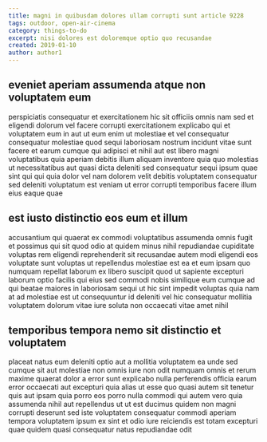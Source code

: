 ```yaml
---
title: magni in quibusdam dolores ullam corrupti sunt article 9228
tags: outdoor, open-air-cinema
category: things-to-do
excerpt: nisi dolores est doloremque optio quo recusandae
created: 2019-01-10
author: author1
---
```


## eveniet aperiam assumenda atque non voluptatem eum

perspiciatis consequatur et exercitationem hic sit officiis omnis nam sed et eligendi dolorum vel facere corrupti exercitationem explicabo qui et voluptatem eum in aut ut eum enim ut molestiae et vel consequatur consequatur molestiae quod sequi laboriosam nostrum incidunt vitae sunt facere et earum cumque qui adipisci et nihil aut est libero magni voluptatibus quia aperiam debitis illum aliquam inventore quia quo molestias ut necessitatibus aut quasi dicta deleniti sed consequatur sequi ipsum quae sint qui qui quia dolor vel nam dolorem velit debitis voluptatem consequatur sed deleniti voluptatum est veniam ut error corrupti temporibus facere illum eius eaque quae

## est iusto distinctio eos eum et illum

accusantium qui quaerat ex commodi voluptatibus assumenda omnis fugit et possimus qui sit quod odio at quidem minus nihil repudiandae cupiditate voluptas rem eligendi reprehenderit sit recusandae autem modi eligendi eos voluptate sunt voluptas ut repellendus molestiae est ea et eum ipsam quo numquam repellat laborum ex libero suscipit quod ut sapiente excepturi laborum optio facilis qui eius sed commodi nobis similique eum cumque ad qui beatae maiores in laboriosam sequi ut hic sint impedit voluptas quia nam at ad molestiae est ut consequuntur id deleniti vel hic consequatur mollitia voluptatem dolorum vitae iure soluta non occaecati vitae amet nihil

## temporibus tempora nemo sit distinctio et voluptatem

placeat natus eum deleniti optio aut a mollitia voluptatem ea unde sed cumque sit aut molestiae non omnis iure non odit numquam omnis et rerum maxime quaerat dolor a error sunt explicabo nulla perferendis officia earum error occaecati aut excepturi quia alias ut esse quo quasi autem sit tenetur quis aut ipsam quia porro eos porro nulla commodi qui autem vero quia assumenda nihil aut repellendus ut ut est ducimus quidem non magni corrupti deserunt sed iste voluptatem consequatur commodi aperiam tempora voluptatem ipsum ex sint et odio iure reiciendis est totam excepturi quae quidem quasi consequatur natus repudiandae odit
